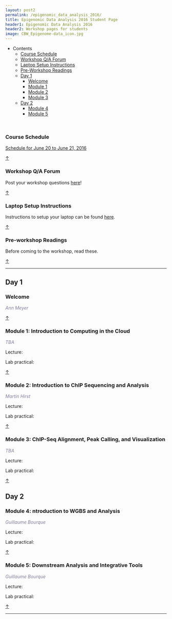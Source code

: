 ```yaml
---
layout: post2
permalink: /epigenomic_data_analysis_2016/
title: Epigenomic Data Analysis 2016 Student Page
header1: Epigenomic Data Analysis 2016
header2: Workshop pages for students
image: CBW_Epigenome-data_icon.jpg
---
```


<ul id="navmenu">
  <li><a id="back_to_top">Contents</a>
     <ul class="sub1">
     <li><a href="#course_schedule">Course Schedule</a></li>
     <li><a href="#q_a_forum">Workshop Q/A Forum</a></li>
     <li><a href="#laptop_setup">Laptop Setup Instructions</a></li>
     <li><a href="#pre_readings">Pre-Workshop Readings</a></li>
      <li><a href="#day1">Day 1</a>
         <ul class="sub2">  
           <li><a href="#welcome">Welcome</a></li>
           <li><a href="#module_1">Module 1</a></li>
           <li><a href="#module_2">Module 2</a></li>
           <li><a href="#module_3">Module 3</a></li>
        </ul>
      </li>
       <li><a href="#day_2">Day 2</a>
          <ul class="sub2">
             <li><a href="#module_4">Module 4</a></li>
             <li><a href="#module_5">Module 5</a></li>
           </ul>
       </li>
    </ul>
  </li>
</ul>  

<br>

###  Course Schedule  <a id="course_schedule"></a>

  <a href="http://bioinformatics-ca.github.io/epigenomic_data_analysis_schedule_2016/">Schedule for June 20 to June 21, 2016</a>

[&uarr;](#back_to_top)

###  Workshop Q/A Forum <a id="q_a_forum"></a>

  Post your workshop questions <a href="http://todaysmeet.com/Epigenomics2016">here</a>!

[&uarr;](#back_to_top)

###  Laptop Setup Instructions <a id="laptop_setup"></a>

  Instructions to setup your laptop can be found <a href="http://bioinformatics-ca.github.io/2016_workshops/epigenomics/laptop_setup_instructions.pdf">here</a>.

[&uarr;](#back_to_top)

###  Pre-workshop Readings <a id="pre_readings"></a>

  Before coming to the workshop, read these.

[&uarr;](#back_to_top)

***

##  Day 1 <a id="day_1"></a>

###  Welcome <a id="welcome"></a>

  *<font color="#827e9c">Ann Meyer</font>* 
<br>

[&uarr;](#back_to_top)

###  Module 1: Introduction to Computing in the Cloud <a id="module_1"></a>

  *<font color="#827e9c">TBA</font>*
  
  Lecture:
  
  Lab practical:

[&uarr;](#back_to_top)

###  Module 2: Introduction to ChIP Sequencing and Analysis <a id="module_2"></a>

  *<font color="#827e9c">Martin Hirst</font>*
  
  Lecture:
  
  Lab practical:

[&uarr;](#back_to_top)

###  Module 3: ChIP-Seq Alignment, Peak Calling, and Visualization <a id="module_3"></a>

  *<font color="#827e9c">TBA</font>*
  
  Lecture:
  
  Lab practical:

[&uarr;](#back_to_top)

##  Day 2 <a id="day_2"></a>

###  Module 4: ntroduction to WGBS and Analysis <a id="module_4"></a>

  *<font color="#827e9c">Guillaume Bourque</font>*
  
  Lecture:
  
  Lab practical:

[&uarr;](#back_to_top)

###  Module 5: Downstream Analysis and Integrative Tools <a id="module_5"></a>

  *<font color="#827e9c">Guillaume Bourque</font>*
  
  Lecture:
  
  Lab practical:

[&uarr;](#back_to_top)

***

